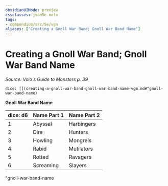 ```yaml
---
obsidianUIMode: preview
cssclasses: json5e-note
tags:
- compendium/src/5e/vgm
aliases: ["Creating a Gnoll War Band; Gnoll War Band Name"]
---
```

# Creating a Gnoll War Band; Gnoll War Band Name
*Source: Volo's Guide to Monsters p. 39* 

`dice: [](creating-a-gnoll-war-band-gnoll-war-band-name-vgm.md#^gnoll-war-band-name)`

**Gnoll War Band Name**

| dice: d6 | Name Part 1 | Name Part 2 |
|----------|-------------|-------------|
| 1 | Abyssal | Harbingers |
| 2 | Dire | Hunters |
| 3 | Howling | Mongrels |
| 4 | Rabid | Mutilators |
| 5 | Rotted | Ravagers |
| 6 | Screaming | Slayers |
^gnoll-war-band-name